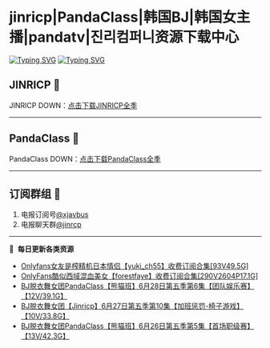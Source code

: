 # jinricp|PandaClass|韩国BJ|韩国女主播|pandatv|진리컴퍼니资源下载中心   
[![Typing SVG](https://readme-typing-svg.herokuapp.com?font=Fira+Code&pause=1000&center=true&vCenter=true&random=true&width=435&lines=所有链接都需要翻墙访问)](https://jinri-cp.neocities.org/free.html)
[![Typing SVG](https://readme-typing-svg.herokuapp.com?font=Fira+Code&pause=1000&center=true&vCenter=true&random=true&width=435&lines=点击进入福利资源下载中心)](https://pandaclass.neocities.org/)
## JINRICP 👋   
JINRICP DOWN：[点击下载JINRICP全季](https://mypikpak.com/s/VODz7HXQoqcX0UrvaXfDtFoPo1)
****
## PandaClass 💯   
PandaClass DOWN：[点击下载PandaClass全季](https://mypikpak.com/s/VOKOTZkoEnkyvCnELVSquM97o1)   
****
## 订阅群组 🔞
1. 电报订阅号[@xjavbus](https://t.me/xjavbus)
2. 电报聊天群[@jinrcp](https://t.me/jinrcp)
**** 
📕 &nbsp;**每日更新各类资源**
<!-- BLOG-POST-LIST:START -->
- [Onlyfans女友是榨精机日本情侣【yuki_ch55】收费订阅合集[93V49.5G]](https://fuli.rulel.com/431.html)
- [OnlyFans酷似西域混血美女【forestfaye】收费订阅合集[290V2604P17.1G]](https://fuli.rulel.com/430.html)
- [BJ脱衣舞女团PandaClass【熊猫班】6月28日第五季第6集【团队娱乐赛】【12V/39.1G】](https://fuli.rulel.com/428.html)
- [BJ脱衣舞女团【Jinricp】6月27日第五季第10集【加班惩罚-椅子游戏】【10V/33.8G】](https://fuli.rulel.com/426.html)
- [BJ脱衣舞女团PandaClass【熊猫班】6月26日第五季第5集【首场职级赛】【13V/42.3G】](https://fuli.rulel.com/425.html)
<!-- BLOG-POST-LIST:END -->
